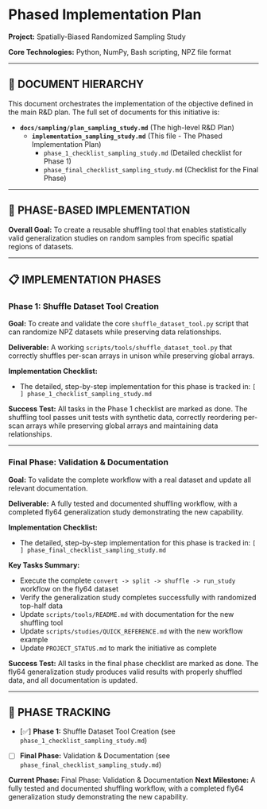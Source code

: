 <!-- ACTIVE IMPLEMENTATION PLAN -->
<!-- DO NOT MISTAKE THIS FOR A TEMPLATE. THIS IS THE OFFICIAL SOURCE OF TRUTH FOR THE PROJECT'S PHASED PLAN. -->

# Phased Implementation Plan

**Project:** Spatially-Biased Randomized Sampling Study

**Core Technologies:** Python, NumPy, Bash scripting, NPZ file format

---

## 📄 **DOCUMENT HIERARCHY**

This document orchestrates the implementation of the objective defined in the main R&D plan. The full set of documents for this initiative is:

*   **`docs/sampling/plan_sampling_study.md`** (The high-level R&D Plan)
    *   **`implementation_sampling_study.md`** (This file - The Phased Implementation Plan)
        *   `phase_1_checklist_sampling_study.md` (Detailed checklist for Phase 1)
        *   `phase_final_checklist_sampling_study.md` (Checklist for the Final Phase)

---

## 🎯 **PHASE-BASED IMPLEMENTATION**

**Overall Goal:** To create a reusable shuffling tool that enables statistically valid generalization studies on random samples from specific spatial regions of datasets.

---

## 📋 **IMPLEMENTATION PHASES**

### **Phase 1: Shuffle Dataset Tool Creation**

**Goal:** To create and validate the core `shuffle_dataset_tool.py` script that can randomize NPZ datasets while preserving data relationships.

**Deliverable:** A working `scripts/tools/shuffle_dataset_tool.py` that correctly shuffles per-scan arrays in unison while preserving global arrays.

**Implementation Checklist:**
*   The detailed, step-by-step implementation for this phase is tracked in: `[ ] phase_1_checklist_sampling_study.md`

**Success Test:** All tasks in the Phase 1 checklist are marked as done. The shuffling tool passes unit tests with synthetic data, correctly reordering per-scan arrays while preserving global arrays and maintaining data relationships.

---

### **Final Phase: Validation & Documentation**

**Goal:** To validate the complete workflow with a real dataset and update all relevant documentation.

**Deliverable:** A fully tested and documented shuffling workflow, with a completed fly64 generalization study demonstrating the new capability.

**Implementation Checklist:**
*   The detailed, step-by-step implementation for this phase is tracked in: `[ ] phase_final_checklist_sampling_study.md`

**Key Tasks Summary:**
*   Execute the complete `convert -> split -> shuffle -> run_study` workflow on the fly64 dataset
*   Verify the generalization study completes successfully with randomized top-half data
*   Update `scripts/tools/README.md` with documentation for the new shuffling tool
*   Update `scripts/studies/QUICK_REFERENCE.md` with the new workflow example
*   Update `PROJECT_STATUS.md` to mark the initiative as complete

**Success Test:** All tasks in the final phase checklist are marked as done. The fly64 generalization study produces valid results with properly shuffled data, and all documentation is updated.

---

## 📝 **PHASE TRACKING**

- [✅] **Phase 1:** Shuffle Dataset Tool Creation (see `phase_1_checklist_sampling_study.md`)
- [ ] **Final Phase:** Validation & Documentation (see `phase_final_checklist_sampling_study.md`)

**Current Phase:** Final Phase: Validation & Documentation
**Next Milestone:** A fully tested and documented shuffling workflow, with a completed fly64 generalization study demonstrating the new capability.